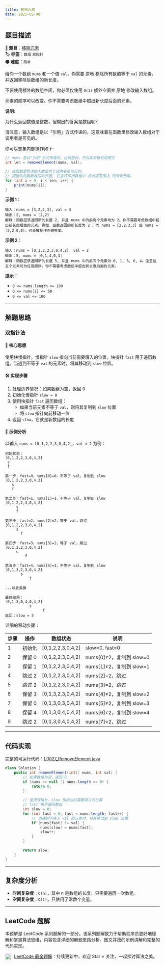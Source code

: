 ```yaml
---
title: 移除元素
date: 2025-02-08
---
```


## 题目描述

**🔗 题目**：[移除元素](https://leetcode.cn/problems/remove-element/)  
**🏷️ 标签**：`数组` `双指针`  
**🟢 难度**：`简单`  

给你一个数组 `nums` 和一个值 `val`，你需要 原地 移除所有数值等于 `val` 的元素，并返回移除后数组的新长度。

不要使用额外的数组空间，你必须仅使用 `O(1)` 额外空间并 原地 修改输入数组。

元素的顺序可以改变。你不需要考虑数组中超出新长度后面的元素。

**说明:**

为什么返回数值是整数，但输出的答案是数组呢?

请注意，输入数组是以「引用」方式传递的，这意味着在函数里修改输入数组对于调用者是可见的。

你可以想象内部操作如下:
```java
// nums 是以"引用"方式传递的。也就是说，不对实参做任何拷贝
int len = removeElement(nums, val);

// 在函数里修改输入数组对于调用者是可见的。
// 根据你的函数返回的长度, 它会打印出数组中 该长度范围内 的所有元素。
for (int i = 0; i < len; i++) {
    print(nums[i]);
}
```

**示例 1：**
```
输入：nums = [3,2,2,3], val = 3
输出：2, nums = [2,2]
解释：函数应该返回新的长度 2, 并且 nums 中的前两个元素均为 2。你不需要考虑数组中超出新长度后面的元素。例如，函数返回的新长度为 2 ，而 nums = [2,2,3,3] 或 nums = [2,2,0,0]，也会被视作正确答案。
```

**示例 2：**
```
输入：nums = [0,1,2,2,3,0,4,2], val = 2
输出：5, nums = [0,1,4,0,3]
解释：函数应该返回新的长度 5, 并且 nums 中的前五个元素为 0, 1, 3, 0, 4。注意这五个元素可为任意顺序。你不需要考虑数组中超出新长度后面的元素。
```

**提示：**
- `0 <= nums.length <= 100`
- `0 <= nums[i] <= 50`
- `0 <= val <= 100`

---

## 解题思路

### 双指针法

#### 📝 核心思想
使用快慢指针，慢指针 `slow` 指向当前需要填入的位置，快指针 `fast` 用于遍历数组。当遇到不等于 `val` 的元素时，将其移动到 `slow` 位置。

#### 🛠️ 实现步骤
1. 处理边界情况：如果数组为空，返回 0
2. 初始化慢指针 `slow = 0`
3. 使用快指针 `fast` 遍历数组：
   - 如果当前元素不等于 `val`，则将其复制到 `slow` 位置
   - 将 `slow` 指针向前移动一位
4. 返回 `slow`，它就是新数组的长度

#### 🧩 示例分析
以输入 `nums = [0,1,2,2,3,0,4,2]`，`val = 2` 为例：

```text
初始状态：
[0,1,2,2,3,0,4,2]
 s
 f

第一步：fast=0，nums[0]=0，不等于 val，复制到 slow
[0,1,2,2,3,0,4,2]
   s
   f

第二步：fast=1，nums[1]=1，不等于 val，复制到 slow
[0,1,2,2,3,0,4,2]
     s
     f

第三步：fast=2，nums[2]=2，等于 val，跳过
[0,1,2,2,3,0,4,2]
     s
       f

第四步：fast=3，nums[3]=2，等于 val，跳过
[0,1,2,2,3,0,4,2]
     s
         f

第五步：fast=4，nums[4]=3，不等于 val，复制到 slow
[0,1,3,2,3,0,4,2]
       s
           f

...以此类推

最终结果：
[0,1,3,0,4,0,4,2]
           s
                 f
返回：slow = 5
```

详细的移动步骤：

| 步骤 | 操作 | 数组状态 | 说明 |
|-----|------|---------|-----|
| 1 | 初始化 | [0,1,2,2,3,0,4,2] | slow=0, fast=0 |
| 2 | 保留 0 | [0,1,2,2,3,0,4,2] | nums[0]≠2，复制到 slow=0 |
| 3 | 保留 1 | [0,1,2,2,3,0,4,2] | nums[1]≠2，复制到 slow=1 |
| 4 | 跳过 2 | [0,1,2,2,3,0,4,2] | nums[2]=2，跳过 |
| 5 | 跳过 2 | [0,1,2,2,3,0,4,2] | nums[3]=2，跳过 |
| 6 | 保留 3 | [0,1,3,2,3,0,4,2] | nums[4]≠2，复制到 slow=2 |
| 7 | 保留 0 | [0,1,3,0,3,0,4,2] | nums[5]≠2，复制到 slow=3 |
| 8 | 保留 4 | [0,1,3,0,4,0,4,2] | nums[6]≠2，复制到 slow=4 |
| 9 | 跳过 2 | [0,1,3,0,4,0,4,2] | nums[7]=2，跳过 |

---

## 代码实现

完整的可运行代码：[L0027_RemoveElement.java](../src/main/java/L0027_RemoveElement.java)

```java
class Solution {
    public int removeElement(int[] nums, int val) {
        // 如果数组为空，返回 0
        if (nums == null || nums.length == 0) {
            return 0;
        }
        
        // 使用双指针，slow 指向当前需要填入的位置
        // fast 用于遍历数组
        int slow = 0;
        for (int fast = 0; fast < nums.length; fast++) {
            // 当遇到不等于 val 的元素时，将其移动到 slow 位置
            if (nums[fast] != val) {
                nums[slow] = nums[fast];
                slow++;
            }
        }
        
        return slow;
    }
}
```

---

## 复杂度分析

- **时间复杂度**：`O(n)`，其中 n 是数组的长度。只需要遍历一次数组。
- **空间复杂度**：`O(1)`，只使用了常数个变量。

---

## LeetCode 题解

本题解是 LeetCode 系列题解的一部分。该系列题解致力于帮助程序员更好地理解和掌握算法思维，内容包含详细的解题思路分析、图文并茂的示例讲解和完整的代码实现。

<img src="https://github.githubassets.com/images/modules/logos_page/GitHub-Mark.png" alt="GitHub" width="20" style="vertical-align: middle; margin-right: 5px"> [LeetCode 最全题解](https://github.com/LjyYano/LeetCode)：持续更新中，欢迎 Star ⭐️ 关注，一起探讨算法之美。 